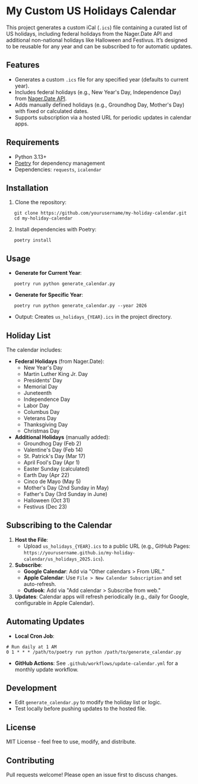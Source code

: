# My Custom US Holidays Calendar

This project generates a custom iCal (`.ics`) file containing a curated list of US holidays, including federal holidays from the Nager.Date API and additional non-national holidays like Halloween and Festivus. It’s designed to be reusable for any year and can be subscribed to for automatic updates.

## Features
- Generates a custom `.ics` file for any specified year (defaults to current year).
- Includes federal holidays (e.g., New Year's Day, Independence Day) from [Nager.Date API](https://date.nager.at/).
- Adds manually defined holidays (e.g., Groundhog Day, Mother's Day) with fixed or calculated dates.
- Supports subscription via a hosted URL for periodic updates in calendar apps.

## Requirements
- Python 3.13+
- [Poetry](https://python-poetry.org/) for dependency management
- Dependencies: `requests`, `icalendar`

## Installation
1. Clone the repository:
```shell
   git clone https://github.com/yourusername/my-holiday-calendar.git
   cd my-holiday-calendar
```
2. Install dependencies with Poetry:
```shell
   poetry install
```

## Usage
- **Generate for Current Year**:
```shell
   poetry run python generate_calendar.py
```
- **Generate for Specific Year**:
```shell
   poetry run python generate_calendar.py --year 2026
```
- Output: Creates `us_holidays_{YEAR}.ics` in the project directory.


## Holiday List
The calendar includes:
- **Federal Holidays** (from Nager.Date):
  - New Year's Day
  - Martin Luther King Jr. Day
  - Presidents' Day
  - Memorial Day
  - Juneteenth
  - Independence Day
  - Labor Day
  - Columbus Day
  - Veterans Day
  - Thanksgiving Day
  - Christmas Day
- **Additional Holidays** (manually added):
  - Groundhog Day (Feb 2)
  - Valentine's Day (Feb 14)
  - St. Patrick's Day (Mar 17)
  - April Fool's Day (Apr 1)
  - Easter Sunday (calculated)
  - Earth Day (Apr 22)
  - Cinco de Mayo (May 5)
  - Mother's Day (2nd Sunday in May)
  - Father's Day (3rd Sunday in June)
  - Halloween (Oct 31)
  - Festivus (Dec 23)

## Subscribing to the Calendar
1. **Host the File**:
   - Upload `us_holidays_{YEAR}.ics` to a public URL (e.g., GitHub Pages: `https://yourusername.github.io/my-holiday-calendar/us_holidays_2025.ics`).
2. **Subscribe**:
   - **Google Calendar**: Add via "Other calendars > From URL."
   - **Apple Calendar**: Use `File > New Calendar Subscription` and set auto-refresh.
   - **Outlook**: Add via "Add calendar > Subscribe from web."
3. **Updates**: Calendar apps will refresh periodically (e.g., daily for Google, configurable in Apple Calendar).


## Automating Updates
- **Local Cron Job**:
```
# Run daily at 1 AM
0 1 * * * /path/to/poetry run python /path/to/generate_calendar.py
```
- **GitHub Actions**:
See `.github/workflows/update-calendar.yml` for a monthly update workflow.

## Development
- Edit `generate_calendar.py` to modify the holiday list or logic.
- Test locally before pushing updates to the hosted file.

## License
MIT License - feel free to use, modify, and distribute.

## Contributing
Pull requests welcome! Please open an issue first to discuss changes.